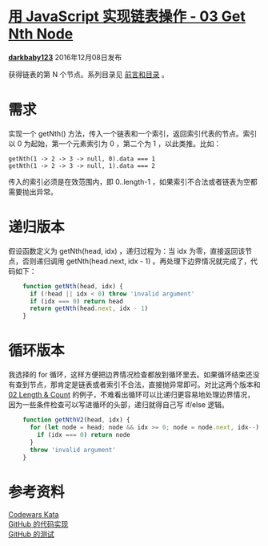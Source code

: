 # [用 JavaScript 实现链表操作 - 03 Get Nth Node][0]

[**darkbaby123**][4] 2016年12月08日发布 


获得链表的第 N 个节点。系列目录见 [前言和目录][5] 。

# 需求

实现一个 getNth() 方法，传入一个链表和一个索引，返回索引代表的节点。索引以 0 为起始，第一个元素索引为 0 ，第二个为 1 ，以此类推。比如：

    getNth(1 -> 2 -> 3 -> null, 0).data === 1
    getNth(1 -> 2 -> 3 -> null, 1).data === 2

传入的索引必须是在效范围内，即 0..length-1 ，如果索引不合法或者链表为空都需要抛出异常。

# 递归版本

假设函数定义为 getNth(head, idx) ，递归过程为：当 idx 为零，直接返回该节点，否则递归调用 getNth(head.next, idx - 1) 。再处理下边界情况就完成了，代码如下：
```js
    function getNth(head, idx) {
      if (!head || idx < 0) throw 'invalid argument'
      if (idx === 0) return head
      return getNth(head.next, idx - 1)
    }
```
# 循环版本

我选择的 for 循环，这样方便把边界情况检查都放到循环里去。如果循环结束还没有查到节点，那肯定是链表或者索引不合法，直接抛异常即可。对比这两个版本和 [02 Length & Count][6] 的例子，不难看出循环可以比递归更容易地处理边界情况，因为一些条件检查可以写进循环的头部，递归就得自己写 if/else 逻辑。
```js
    function getNthV2(head, idx) {
      for (let node = head; node && idx >= 0; node = node.next, idx--) {
        if (idx === 0) return node
      }
      throw 'invalid argument'
    }
```
# 参考资料

[Codewars Kata][7]  
[GitHub 的代码实现][8]  
[GitHub 的测试][9]

[0]: /a/1190000007737715
[1]: /t/%E7%AE%97%E6%B3%95/blogs
[2]: /t/%E9%93%BE%E8%A1%A8/blogs
[3]: /t/javascript/blogs
[4]: /u/darkbaby123
[5]: https://segmentfault.com/a/1190000007543189
[6]: https://segmentfault.com/a/1190000007689904?_ea=1435259
[7]: https://www.codewars.com/kata/linked-lists-get-nth-node/javascript
[8]: https://github.com/darkbaby123/algorithm-linked-list/blob/master/lib/03-get-nth-node.js
[9]: https://github.com/darkbaby123/algorithm-linked-list/blob/master/test/03-get-nth-node.test.js